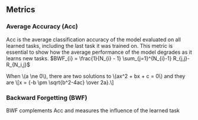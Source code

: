 ---
---

## Metrics

### Average Accuracy (Acc)
Acc is the average classification accuracy of the model evaluated on all learned tasks, including the last task it was trained on. This metric is essential to show how the average performance of the model degrades as it learns new tasks. $BWF_{i} = \frac{1}{N_{i} - 1} \sum_{j=1}^{N_{i}-1} R_{j,j}-R_{N_i,j}$ 

<!DOCTYPE html>
<html>
<head>
  <meta charset="utf-8">
  <meta name="viewport" content="width=device-width">
  <title>MathJax example</title>
  <script src="https://polyfill.io/v3/polyfill.min.js?features=es6"></script>
  <script id="MathJax-script" async
          src="https://cdn.jsdelivr.net/npm/mathjax@3/es5/tex-mml-chtml.js">
  </script>
</head>
<body>
<p>
  When \(a \ne 0\), there are two solutions to \(ax^2 + bx + c = 0\) and they are
  \[x = {-b \pm \sqrt{b^2-4ac} \over 2a}.\]
</p>
</body>
</html>

### Backward Forgetting (BWF)
BWF complements Acc and measures the influence of the learned task
